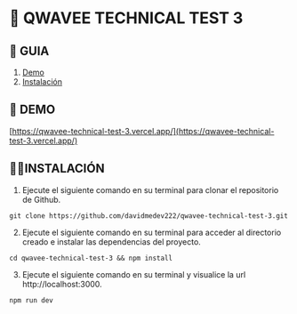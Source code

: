 # **📂 QWAVEE TECHNICAL TEST 3**

## **📑 GUIA**

1. [Demo](#demo)
2. [Instalación](#instalación)

## **🚀 DEMO**

[https://qwavee-technical-test-3.vercel.app/](https://qwavee-technical-test-3.vercel.app/)

## **👨‍💻INSTALACIÓN**

1. Ejecute el siguiente comando en su terminal para clonar el repositorio de Github.

```
git clone https://github.com/davidmedev222/qwavee-technical-test-3.git
```

2. Ejecute el siguiente comando en su terminal para acceder al directorio creado e instalar las dependencias del proyecto.

```
cd qwavee-technical-test-3 && npm install
```

3. Ejecute el siguiente comando en su terminal y visualice la url http://localhost:3000.

```
npm run dev
```
